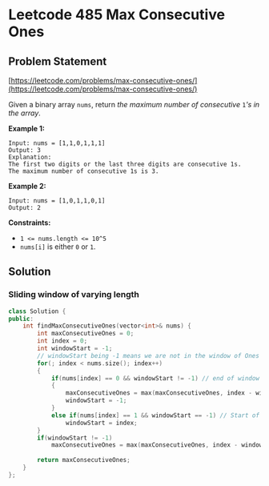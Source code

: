 # Leetcode 485 Max Consecutive Ones

## Problem Statement

[https://leetcode.com/problems/max-consecutive-ones/](https://leetcode.com/problems/max-consecutive-ones/)

Given a binary array `nums`, return _the maximum number of consecutive_ `1`_'s in the array_.

**Example 1:**

```text
Input: nums = [1,1,0,1,1,1]
Output: 3
Explanation: 
The first two digits or the last three digits are consecutive 1s. 
The maximum number of consecutive 1s is 3.
```

**Example 2:**

```text
Input: nums = [1,0,1,1,0,1]
Output: 2
```

**Constraints:**

* `1 <= nums.length <= 10^5`
* `nums[i]` is either `0` or `1`.

## Solution

### Sliding window of varying length

```cpp
class Solution {
public:
    int findMaxConsecutiveOnes(vector<int>& nums) {
        int maxConsecutiveOnes = 0;
        int index = 0;
        int windowStart = -1; 
        // windowStart being -1 means we are not in the window of Ones
        for(; index < nums.size(); index++)
        {
            if(nums[index] == 0 && windowStart != -1) // end of window of Ones
            {
                maxConsecutiveOnes = max(maxConsecutiveOnes, index - windowStart);
                windowStart = -1;
            }
            else if(nums[index] == 1 && windowStart == -1) // Start of new window of Ones
                windowStart = index;
        }
        if(windowStart != -1) 
            maxConsecutiveOnes = max(maxConsecutiveOnes, index - windowStart);
        
        return maxConsecutiveOnes;
    }
};
```

